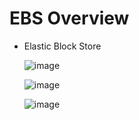 # EBS Overview
- Elastic Block Store

  ![image](https://github.com/user-attachments/assets/c960a1ac-0cd9-4e2d-b85c-fbed8a7d1533)

  ![image](https://github.com/user-attachments/assets/ce6ff9c9-0f53-4d0d-9c57-6db7caa34080)

  ![image](https://github.com/user-attachments/assets/0bf9d774-5a28-40e6-a638-afd48984ae01)



